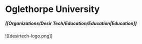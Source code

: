 # Oglethorpe University
##### [[Organizations/Desir Tech/Education/Education|Education]]

![[desirtech-logo.png]]
